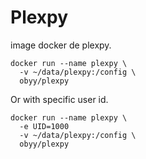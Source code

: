 # Plexpy
image docker de plexpy.
```shell
docker run --name plexpy \
  -v ~/data/plexpy:/config \
  obyy/plexpy
```

Or with specific user id.
```shell
docker run --name plexpy \
  -e UID=1000
  -v ~/data/plexpy:/config \
  obyy/plexpy
```


